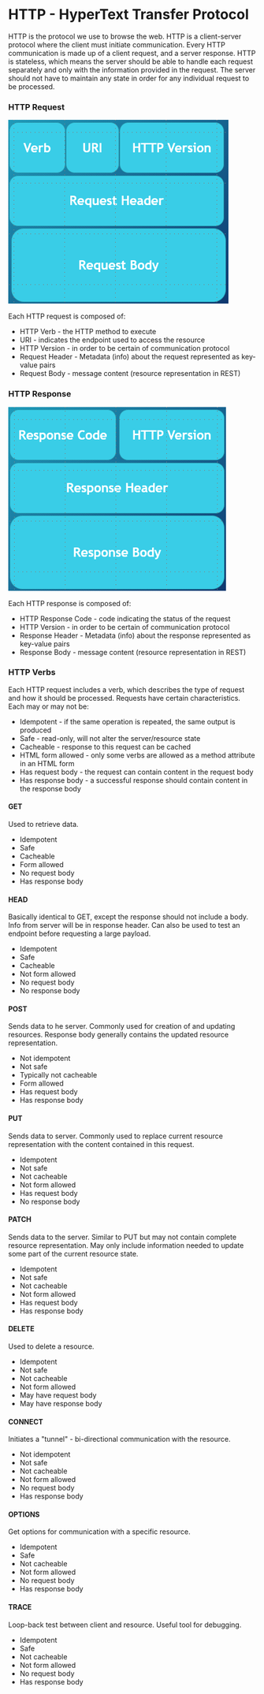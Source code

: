 # HTTP - HyperText Transfer Protocol

HTTP is the protocol we use to browse the web. HTTP is a client-server protocol where the client must initiate communication. Every HTTP communication is made up of a client request, and a server response. HTTP is stateless, which means the server should be able to handle each request separately and only with the information provided in the request. The server should not have to maintain any state in order for any individual request to be processed.  
  
### HTTP Request
![http request](https://raw.githubusercontent.com/LiquidPlummer/Javalin-SQL-Week/main/images/http-request-image.png)  
  
Each HTTP request is composed of:
 - HTTP Verb - the HTTP method to execute
 - URI - indicates the endpoint used to access the resource
 - HTTP Version - in order to be certain of communication protocol
 - Request Header - Metadata (info) about the request represented as key-value pairs
 - Request Body - message content (resource representation in REST)

### HTTP Response
![http response](https://raw.githubusercontent.com/LiquidPlummer/Javalin-SQL-Week/main/images/http-response-image.png)  
  
Each HTTP response is composed of:
 - HTTP Response Code - code indicating the status of the request
 - HTTP Version - in order to be certain of communication protocol
 - Response Header - Metadata (info) about the response represented as key-value pairs
 - Response Body - message content (resource representation in REST)
  
  
### HTTP Verbs
Each HTTP request includes a verb, which describes the type of request and how it should be processed. Requests have certain characteristics. Each may or may not be:
 - Idempotent - if the same operation is repeated, the same output is produced
 - Safe - read-only, will not alter the server/resource state
 - Cacheable - response to this request can be cached
 - HTML form allowed - only some verbs are allowed as a method attribute in an HTML form
 - Has request body - the request can contain content in the request body
 - Has response body - a successful response should contain content in the response body
  
#### GET
Used to retrieve data.
 - Idempotent
 - Safe
 - Cacheable
 - Form allowed
 - No request body
 - Has response body
  
  
#### HEAD
Basically identical to GET, except the response should not include a body. Info from server will be in response header. Can also be used to test an endpoint before requesting a large payload.
 - Idempotent
 - Safe
 - Cacheable
 - Not form allowed
 - No request body
 - No response body
  
 
  
#### POST
Sends data to he server. Commonly used for creation of and updating resources. Response body generally contains the updated resource representation.
 - Not idempotent
 - Not safe
 - Typically not cacheable
 - Form allowed
 - Has request body
 - Has response body
  
  
#### PUT
Sends data to server. Commonly used to replace current resource representation with the content contained in this request.
 - Idempotent
 - Not safe
 - Not cacheable
 - Not form allowed
 - Has request body
 - No response body
  
  
#### PATCH
Sends data to the server. Similar to PUT but may not contain complete resource representation. May only include information needed to update some part of the current resource state.
 - Idempotent
 - Not safe
 - Not cacheable
 - Not form allowed
 - Has request body
 - Has response body
  
  
#### DELETE
Used to delete a resource. 
 - Idempotent
 - Not safe
 - Not cacheable
 - Not form allowed
 - May have request body
 - May have response body
  
  
#### CONNECT
Initiates a "tunnel" - bi-directional communication with the resource.
 - Not idempotent
 - Not safe
 - Not cacheable
 - Not form allowed
 - No request body
 - Has response body
  
  
#### OPTIONS
Get options for communication with a specific resource.
 - Idempotent
 - Safe
 - Not cacheable
 - Not form allowed
 - No request body
 - Has response body
  
  
#### TRACE
Loop-back test between client and resource. Useful tool for debugging.
 - Idempotent
 - Safe
 - Not cacheable
 - Not form allowed
 - No request body
 - Has response body
  
  

